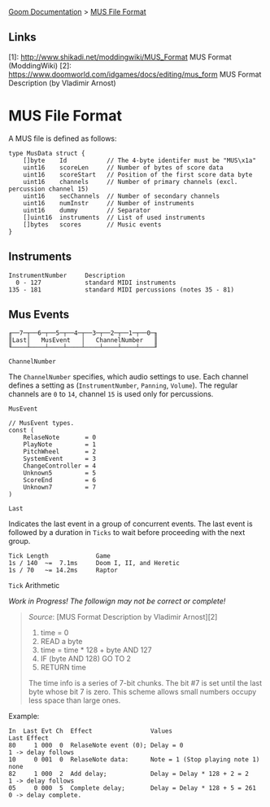 [Goom Documentation](README.md) > [MUS File Format](MUSIC.md)

Links
-----
[1]: http://www.shikadi.net/moddingwiki/MUS_Format            MUS Format (ModdingWiki)
[2]: https://www.doomworld.com/idgames/docs/editing/mus_form  MUS Format Description (by Vladimir Arnost)

MUS File Format
===============

A MUS file is defined as follows:

    type MusData struct {
        []byte    Id           // The 4-byte identifer must be "MUS\x1a"
        uint16    scoreLen     // Number of bytes of score data
        uint16    scoreStart   // Position of the first score data byte
        uint16    channels	   // Number of primary channels (excl. percussion channel 15)
        uint16    secChannels  // Number of secondary channels
        uint16    numInstr     // Number of instruments
        uint16    dummy        // Separator
        []uint16  instruments  // List of used instruments
        []bytes   scores       // Music events
    }

Instruments
-----------

    InstrumentNumber     Description
      0 - 127            standard MIDI instruments
    135 - 181            standard MIDI percussions (notes 35 - 81)

Mus Events
----------

    ╓──7─┬──6─┬──5─┬──4─┬──3─┬──2─┬──1─┬──0─╖
    ║Last│   MusEvent   │   ChannelNumber   ║
    ╙────┴────┴────┴────┴────┴────┴────┴────╜

`ChannelNumber`

The `ChannelNumber` specifies, which audio settings to use.
Each channel defines a setting as (`InstrumentNumber`, `Panning`, `Volume`).
The regular channels are `0` to `14`, channel `15` is used only for percussions.

`MusEvent`

    // MusEvent types.
    const (
        RelaseNote       = 0
        PlayNote         = 1
        PitchWheel       = 2
        SystemEvent      = 3
        ChangeController = 4
        Unknown5         = 5
        ScoreEnd         = 6
        Unknown7         = 7
    )

`Last`

Indicates the last event in a group of concurrent events.
The last event is followed by a duration in `Ticks` to wait
before proceeding with the next group.

    Tick Length             Game
    1s / 140  ~=  7.1ms     Doom I, II, and Heretic
    1s / 70   ~= 14.2ms     Raptor

`Tick` Arithmetic

*Work in Progress! The followign may not be correct or complete!*

> *Source*: [MUS Format Description by Vladimir Arnost][2]
> 
> 1. time = 0
> 2. READ a byte
> 3. time = time * 128 + byte AND 127
> 4. IF (byte AND 128) GO TO 2
> 5. RETURN time
> 
> The time info is a series of 7-bit chunks.
> The bit #7 is set until the last byte whose bit 7 is zero.
> This scheme allows small numbers occupy less space than large ones.

Example:

    In  Last Evt Ch  Effect                Values                             Last Effect
    80     1 000  0  RelaseNote event (0); Delay = 0                          1 -> delay follows
    10     0 001  0  RelaseNote data:      Note = 1 (Stop playing note 1)     none
    82     1 000  2  Add delay;            Delay = Delay * 128 + 2 = 2        1 -> delay follows
    05     0 000  5  Complete delay;       Delay = Delay * 128 + 5 = 261      0 -> delay complete.
